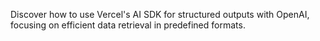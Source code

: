 Discover how to use Vercel's AI SDK for structured outputs with OpenAI, focusing on efficient data retrieval in predefined formats.

